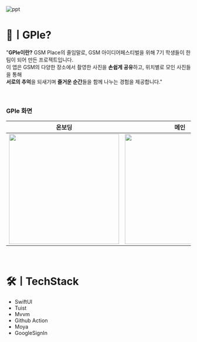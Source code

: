 ![ppt](https://github.com/user-attachments/assets/fe8c2b3e-e0ee-49bd-9ac7-b2f8e8d30515)
ㅤ    
# 🤔ㅣGPle?
"**GPle이란?** GSM Place의 줄임말로, GSM 아이디어페스티벌을 위해 7기 학생들이 한 팀이 되어 만든 프로젝트입니다.   
이 앱은 GSM의 다양한 장소에서 촬영한 사진을 **손쉽게 공유**하고, 위치별로 모인 사진들을 통해  
**서로의 추억**을 되새기며 **즐거운 순간**들을 함께 나누는 경험을 제공합니다."

ㅤ    
### GPle 화면
|온보딩|메인|자세히보기|랭킹|마이페이지
|:---:|:---:|:---:|:---:|:---:|
|<img src="https://github.com/user-attachments/assets/f7aca390-8a24-4985-8ec9-6da2e7a4f71f" width="300px">|<img src="https://github.com/user-attachments/assets/ed773ab8-3493-44fc-a514-d187205bc07d" width="300px">|<img src="https://github.com/user-attachments/assets/474197f5-67a6-41a4-ac1a-9402fc8a43ea" width="300px">|<img src="https://github.com/user-attachments/assets/1bbc992b-3106-4b50-a1f3-6769ae82d2f8" width="300px">|<img src="https://github.com/user-attachments/assets/d440e43f-f377-4c81-b126-b751164823e5" width="300px">

ㅤ    
# 🛠️ㅣTechStack
- SwiftUI 
- Tuist  
- Mvvm  
- Github Action  
- Moya
- GoogleSignIn
